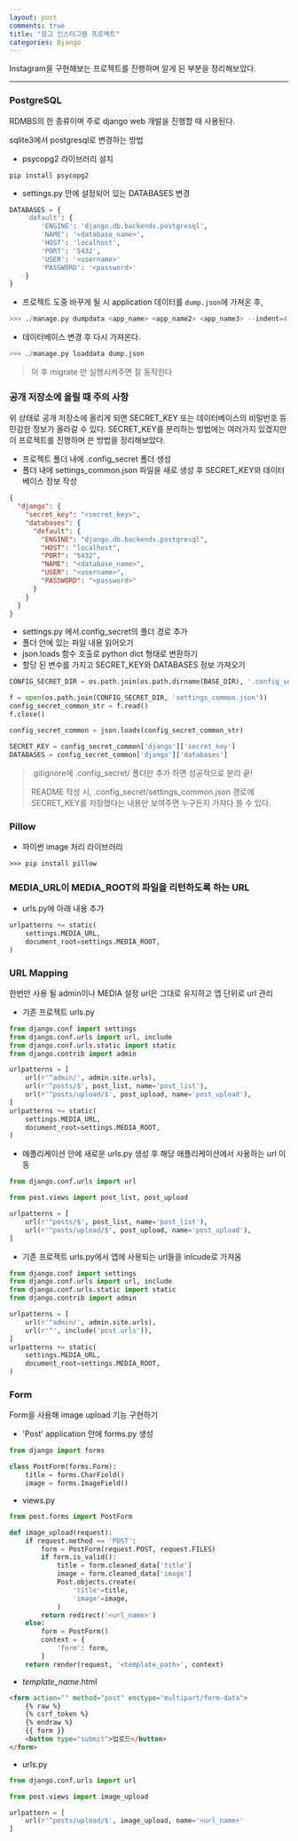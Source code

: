 ```yaml
---
layout: post
comments: true
title: "장고 인스타그램 프로젝트"
categories: Django
---
```


Instagram을 구현해보는 프로젝트를 진행하며 알게 된 부분을 정리해보았다.

---

### PostgreSQL

RDMBS의 한 종류이며 주로 django web 개발을 진행할 때 사용된다.

sqlite3에서 postgresql로 변경하는 방법

-   psycopg2 라이브러리 설치

```
pip install psycopg2
```

-   settings.py 안에 설정되어 있는 DATABASES 변경

```python
DATABASES = {
    'default': {
        'ENGINE': 'django.db.backends.postgresql',
        'NAME': '<database_name>',
        'HOST': 'localhost',
        'PORT': '5432',
        'USER': '<username>'
        'PASSWORD': '<password>'
    }
}
```

-   프로젝트 도중 바꾸게 될 시 application 데이터를 `dump.json`에 가져온 후,

```python
>>> ./manage.py dumpdata <app_name> <app_name2> <app_name3> --indent=4 > dump.json
```

-   데이터베이스 변경 후 다시 가져온다.

```python
>>> ./manage.py loaddata dump.json
```

>   이 후 migrate 만 실행시켜주면 잘 동작한다

### 공개 저장소에 올릴 때 주의 사항

위 상태로 공개 저장소에 올리게 되면 SECRET_KEY 또는 데이터베이스의 비밀번호 등 민감한 정보가 올라갈 수 있다. SECRET_KEY를 분리하는 방법에는 여러가지 있겠지만 이 프로젝트를 진행하며 쓴 방법을 정리해보았다.

*   프로젝트 폴더 내에 .config_secret 폴더 생성
*   폴더 내에 settings_common.json 파일을 새로 생성 후 SECRET_KEY와 데이터베이스 정보 작성 

```json
{
  "django": {
    "secret_key": "<secret_key>",
    "databases": {
      "default": {
        "ENGINE": "django.db.backends.postgresql",
        "HOST": "localhost",
        "PORT": "5432",
        "NAME": "<database_name>",
        "USER": "<username>",
        "PASSWORD": "<password>"
      }
    }
  }
}
```

-   settings.py 에서.config_secret의 폴더 경로 추가
-   폴더 안에 있는 파일 내용 읽어오기
-   json.loads 함수 호출로 python dict 형태로 변환하기
-   할당 된 변수를 가지고 SECRET_KEY와 DATABASES 정보 가져오기

```python
CONFIG_SECRET_DIR = os.path.join(os.path.dirname(BASE_DIR), '.config_secret')

f = open(os.path.join(CONFIG_SECRET_DIR, 'settings_common.json'))
config_secret_common_str = f.read()
f.close()

config_secret_common = json.loads(config_secret_common_str)

SECRET_KEY = config_secret_common['django']['secret_key']
DATABASES = config_secret_common['django']['databases']
```

>   .gitignore에 .config_secret/ 폴더만 추가 하면 성공적으로 분리 끝!
>
>   README 작성 시, .config_secret/settings_common.json 경로에 SECRET_KEY를 저장했다는 내용만 보여주면 누구든지 가져다 쓸 수 있다.

### Pillow

- 파이썬 image 처리 라이브러리

```
>>> pip install pillow
```

### MEDIA_URL이 MEDIA_ROOT의 파일을 리턴하도록 하는 URL

-   urls.py에 아래 내용 추가

```python
urlpatterns += static(
    settings.MEDIA_URL,
    document_root=settings.MEDIA_ROOT,
)
```

### URL Mapping

한번만 사용 될 admin이나 MEDIA 설정 url은 그대로 유지하고 앱 단위로 url 관리

- 기존 프로젝트 urls.py

```python
from django.conf import settings
from django.conf.urls import url, include
from django.conf.urls.static import static
from django.contrib import admin

urlpatterns = [
    url(r'^admin/', admin.site.urls),
    url(r'^posts/$', post_list, name='post_list'),
    url(r'^posts/upload/$', post_upload, name='post_upload'),
]
urlpatterns += static(
    settings.MEDIA_URL,
    document_root=settings.MEDIA_ROOT,
)
```

- 애플리케이션 안에 새로운 urls.py 생성 후 해당 애플리케이션에서 사용하는 url 이동

```python
from django.conf.urls import url

from post.views import post_list, post_upload

urlpatterns = [
    url(r'^posts/$', post_list, name='post_list'),
    url(r'^posts/upload/$', post_upload, name='post_upload'),
]
```

- 기존 프로젝트 urls.py에서 앱에 사용되는 url들을 inlcude로 가져옴

```python
from django.conf import settings
from django.conf.urls import url, include
from django.conf.urls.static import static
from django.contrib import admin

urlpatterns = [
    url(r'^admin/', admin.site.urls),
    url(r'^', include('post.urls')),
]
urlpatterns += static(
    settings.MEDIA_URL,
    document_root=settings.MEDIA_ROOT,
)
```

### Form

Form을 사용해 image upload 기능 구현하기

* 'Post' application 안에 forms.py 생성

```python
from django import forms

class PostForm(forms.Form):
    title = forms.CharField()
    image = forms.ImageField()
```

*   views.py

```python
from post.forms import PostForm

def image_upload(request):
    if request.method == 'POST':
        form = PostForm(request.POST, request.FILES)
        if form.is_valid():
            title = form.cleaned_data['title']
            image = form.cleaned_data['image']
            Post.objects.create(
            	'title'=title,
              	'image'=image,
            )
        return redirect('<url_name>')
    else:
        form = PostForm()
        context = {
            'form': form,
        }
    return render(request, '<template_path>', context)
```

-   _template_name_.html

```html
<form action="" method="post" enctype="multipart/form-data">
  	{% raw %}
    {% csrf_token %}
  	{% endraw %}
    {{ form }}
    <button type="submit">업로드</button>
</form>
```

-   urls.py

```python
from django.conf.urls import url

from post.views import image_upload

urlpattern = [
    url(r'^posts/upload/$', image_upload, name='<url_name>'
]
```

